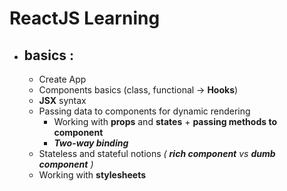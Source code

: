 # ReactJS Learning 
- ## basics :
    - Create App
    - Components basics (class, functional -> **Hooks**)
    - **JSX** syntax
    - Passing data to components for dynamic rendering
        - Working with **props** and **states** + **passing methods to component**
        - ***Two-way binding***
    - Stateless and stateful notions *( **rich component** vs **dumb component** )*
    - Working with **stylesheets**